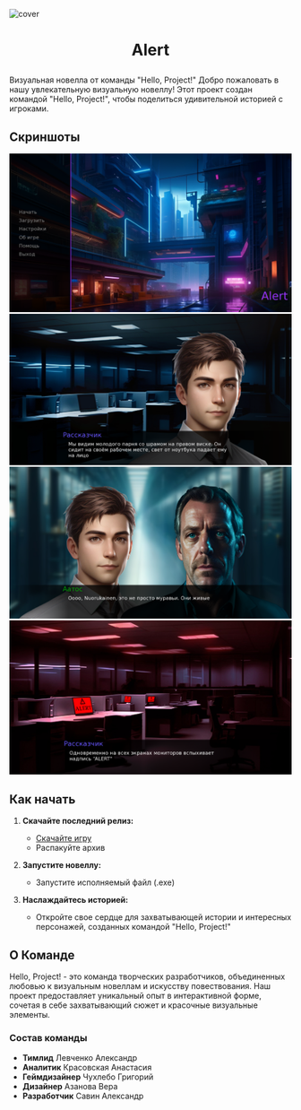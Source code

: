![cover](readme_images/cover.png.png)

# <p align="center">Alert</p>

Визуальная новелла от команды "Hello, Project!"
Добро пожаловать в нашу увлекательную визуальную новеллу! Этот проект создан командой "Hello, Project!", чтобы поделиться удивительной историей с игроками.

## Скриншоты
![screen_4](readme_images/screen_4.png)
![screen_1](readme_images/screen_1.png)
![screen_2](readme_images/screen_2.png)
![screen_3](readme_images/screen_3.png)
## Как начать

1. **Скачайте последний релиз:**
   - [Скачайте игру](https://github.com/LicoriceAlex/Alert/releases/tag/latest)
   - Распакуйте архив

2. **Запустите новеллу:**
   - Запустите исполняемый файл (.exe)

3. **Наслаждайтесь историей:**
   - Откройте свое сердце для захватывающей истории и интересных персонажей, созданных командой "Hello, Project!"

## О Команде
Hello, Project! - это команда творческих разработчиков, объединенных любовью к визуальным новеллам и искусству повествования. Наш проект предоставляет уникальный опыт в интерактивной форме, сочетая в себе захватывающий сюжет и красочные визуальные элементы.
### Состав команды
   - **Тимлид** Левченко Александр
   - **Аналитик** Красовская Анастасия
   - **Геймдизайнер** Чухлебо Григорий
   - **Дизайнер** Азанова Вера
   - **Разработчик** Савин Александр
